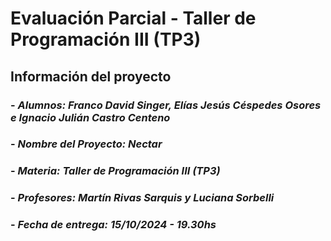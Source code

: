 # Evaluación Parcial - Taller de Programación III (TP3)

## Información del proyecto

### - _Alumnos: Franco David Singer, Elías Jesús Céspedes Osores e Ignacio Julián Castro Centeno_

### - _Nombre del Proyecto: Nectar_

### - _Materia: Taller de Programación III (TP3)_

### - _Profesores: Martín Rivas Sarquis y Luciana Sorbelli_

### - _Fecha de entrega: 15/10/2024 - 19.30hs_
